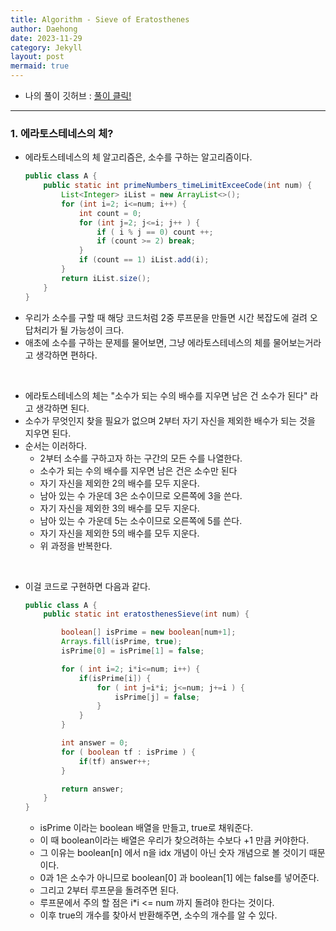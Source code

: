 ```yaml
---
title: Algorithm - Sieve of Eratosthenes
author: Daehong
date: 2023-11-29
category: Jekyll
layout: post
mermaid: true
---
```


* 나의 풀이 깃허브 : 
[풀이 클릭!](https://github.com/JeonDaehong/study-java-algorithm/blob/main/array/Eratosthenes_Sieve.java)

<hr>

### 1. 에라토스테네스의 체?
* 에라토스테네스의 체 알고리즘은, 소수를 구하는 알고리즘이다.
	```java
	public class A {
		public static int primeNumbers_timeLimitExceeCode(int num) {
			List<Integer> iList = new ArrayList<>();
			for (int i=2; i<=num; i++) {
				int count = 0;
				for (int j=2; j<=i; j++ ) {
					if ( i % j == 0) count ++;
					if (count >= 2) break;
				}
				if (count == 1) iList.add(i);
			}
			return iList.size();
		}
	}
	```
* 우리가 소수를 구할 때 해당 코드처럼 2중 루프문을 만들면 시간 복잡도에 걸려 오답처리가 될 가능성이 크다.
* 애초에 소수를 구하는 문제를 물어보면, 그냥 에라토스테네스의 체를 물어보는거라고 생각하면 편하다.

<br>

* 에라토스테네스의 체는 "소수가 되는 수의 배수를 지우면 남은 건 소수가 된다" 라고 생각하면 된다.
* 소수가 무엇인지 찾을 필요가 없으며 2부터 자기 자신을 제외한 배수가 되는 것을 지우면 된다.
* 순서는 이러하다.
	* 2부터 소수를 구하고자 하는 구간의 모든 수를 나열한다.
	* 소수가 되는 수의 배수를 지우면 남은 건은 소수만 된다
	* 자기 자신을 제외한 2의 배수를 모두 지운다.
	* 남아 있는 수 가운데 3은 소수이므로 오른쪽에 3을 쓴다.
	* 자기 자신을 제외한 3의 배수를 모두 지운다.
	* 남아 있는 수 가운데 5는 소수이므로 오른쪽에 5를 쓴다.
	* 자기 자신을 제외한 5의 배수를 모두 지운다.
	* 위 과정을 반복한다.

<br>

* 이걸 코드로 구현하면 다음과 같다.
	```java
	public class A {
		public static int eratosthenesSieve(int num) {

			boolean[] isPrime = new boolean[num+1];
			Arrays.fill(isPrime, true);
			isPrime[0] = isPrime[1] = false;

			for ( int i=2; i*i<=num; i++) {
				if(isPrime[i]) {
					for ( int j=i*i; j<=num; j+=i ) {
						isPrime[j] = false;
					}
				}
			}

			int answer = 0;
			for ( boolean tf : isPrime ) {
				if(tf) answer++;
			}

			return answer;
		}
	}
	```
	* isPrime 이라는 boolean 배열을 만들고, true로 채워준다.
	* 이 때 boolean이라는 배열은 우리가 찾으려하는 수보다 +1 만큼 커야한다.
	* 그 이유는 boolean[n] 에서 n을 idx 개념이 아닌 숫자 개념으로 볼 것이기 때문이다.
	* 0과 1은 소수가 아니므로 boolean[0] 과 boolean[1] 에는 false를 넣어준다.
	* 그리고 2부터 루프문을 돌려주면 된다.
	* 루프문에서 주의 할 점은 i*i <= num 까지 돌려야 한다는 것이다.
	* 이후 true의 개수를 찾아서 반환해주면, 소수의 개수를 알 수 있다.


<br>
<br>
<br>
<br>
<br>